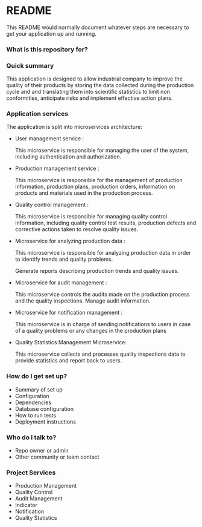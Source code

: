 # README #

This README would normally document whatever steps are necessary to get your application up and running.

### What is this repository for? ###

### Quick summary ###

This application is designed to allow industrial company  to improve the quality of their products by storing the data collected during the production cycle and and translating them into scientific statistics to limit non conformities, anticipate risks and implement effective action plans.

### Application services ###
The application is split into microservices architecture:
* User management service :

  This microservice is responsible for managing the user of the system, including authentication and authorization.
* Production management service :

  This microservice is responsible for the management of production information, production plans, production orders, information on products and materials used in the production process.
  
* Quality control management :

  This microservice is responsible for managing quality control information, including quality control test results, production defects and corrective actions taken to resolve quality issues.
  
* Microservice for analyzing production data :

  This microservice is responsible for analyzing production data in order to identify trends and quality problems.
  
    Generate reports describing production trends and quality issues.

* Microservice for audit management :

  This microservice controls the audits made on the production process and the quality inspections. Manage audit information.
* Microservice for notification management :

  This microservice is in charge of sending notifications to users in case of a quality problems or any changes in the production plans
* Quality Statistics Management Microservice:

  This microservice collects and processes quality inspections data to provide statistics and report back to users.


### How do I get set up? ###

* Summary of set up
* Configuration
* Dependencies
* Database configuration
* How to run tests
* Deployment instructions


### Who do I talk to? ###

* Repo owner or admin
* Other community or team contact

### Project Services ###

* Production Management
* Quality Control
* Audit Management
* Indicator
* Notification
* Quality Statistics
